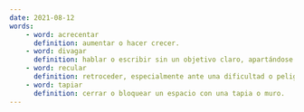 ```yaml
---
date: 2021-08-12
words:
    - word: acrecentar
      definition: aumentar o hacer crecer.
    - word: divagar
      definition: hablar o escribir sin un objetivo claro, apartándose del tema principal.
    - word: recular
      definition: retroceder, especialmente ante una dificultad o peligro.
    - word: tapiar
      definition: cerrar o bloquear un espacio con una tapia o muro.
---
```

